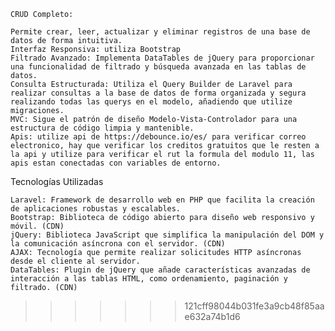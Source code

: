 
    CRUD Completo: 
    
    Permite crear, leer, actualizar y eliminar registros de una base de datos de forma intuitiva.
    Interfaz Responsiva: utiliza Bootstrap
    Filtrado Avanzado: Implementa DataTables de jQuery para proporcionar una funcionalidad de filtrado y búsqueda avanzada en las tablas de datos.
    Consulta Estructurada: Utiliza el Query Builder de Laravel para realizar consultas a la base de datos de forma organizada y segura realizando todas las querys en el modelo, añadiendo que utilize migraciones.
    MVC: Sigue el patrón de diseño Modelo-Vista-Controlador para una estructura de código limpia y mantenible.
    Apis: utilize api de https://debounce.io/es/ para verificar correo electronico, hay que verificar los creditos gratuitos que le resten a la api y utilize para verificar el rut la formula del modulo 11, las apis estan conectadas con variables de entorno.
    

Tecnologías Utilizadas

    Laravel: Framework de desarrollo web en PHP que facilita la creación de aplicaciones robustas y escalables.
    Bootstrap: Biblioteca de código abierto para diseño web responsivo y móvil. (CDN)
    jQuery: Biblioteca JavaScript que simplifica la manipulación del DOM y la comunicación asíncrona con el servidor. (CDN)
    AJAX: Tecnología que permite realizar solicitudes HTTP asíncronas desde el cliente al servidor.
    DataTables: Plugin de jQuery que añade características avanzadas de interacción a las tablas HTML, como ordenamiento, paginación y filtrado. (CDN)
>>>>>>> 121cff98044b031fe3a9cb48f85aae632a74b1d6
